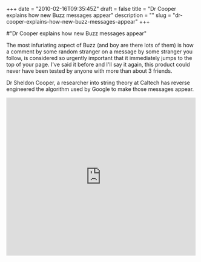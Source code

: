 +++
date = "2010-02-16T09:35:45Z"
draft = false
title = "Dr Cooper explains how new Buzz messages appear"
description = ""
slug = "dr-cooper-explains-how-new-buzz-messages-appear"
+++

#"Dr Cooper explains how new Buzz messages appear"


 <p>The most infuriating aspect of Buzz (and boy are there lots of them) is how a comment by some random stranger on a message by some stranger you follow, is considered so urgently important that it immediately jumps to the top of your page. I've said it before and I'll say it again, this product could never have been tested by anyone with more than about 3 friends.</p>
<p>Dr Sheldon Cooper, a researcher into string theory at Caltech has reverse engineered the algorithm used by Google to make those messages appear.</p>
<p><iframe src="http://www.youtube.com/embed/y6TabGQ4FgA?wmode=transparent" allowfullscreen frameborder="0" height="417" width="500"></iframe></p>
<p>&nbsp;</p>
 